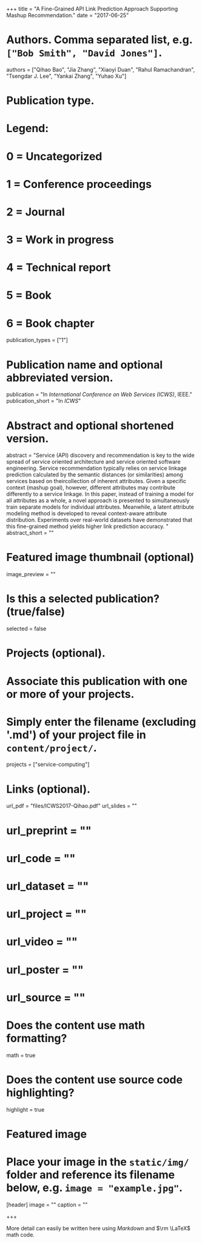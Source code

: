 +++
title = "A Fine-Grained API Link Prediction Approach Supporting Mashup Recommendation."
date = "2017-06-25"

# Authors. Comma separated list, e.g. `["Bob Smith", "David Jones"]`.
authors = ["Qihao Bao", "Jia Zhang", "Xiaoyi Duan", "Rahul Ramachandran", "Tsengdar J. Lee", "Yankai Zhang", "Yuhao Xu"]

# Publication type.
# Legend:
# 0 = Uncategorized
# 1 = Conference proceedings
# 2 = Journal
# 3 = Work in progress
# 4 = Technical report
# 5 = Book
# 6 = Book chapter
publication_types = ["1"]

# Publication name and optional abbreviated version.
publication = "In *International Conference on Web Services (ICWS)*, IEEE."
publication_short = "In *ICWS*"

# Abstract and optional shortened version.
abstract = "Service (API) discovery and recommendation is key to the wide spread of service oriented architecture and service oriented software engineering. Service recommendation typically relies on service linkage prediction calculated by the semantic distances (or similarities) among services based on theircollection of inherent attributes. Given a specific context (mashup goal), however, different attributes may contribute differently to a service linkage. In this paper, instead of training a model for all attributes as a whole, a novel approach is presented to simultaneously train separate models for individual attributes. Meanwhile, a latent attribute modeling method is developed to reveal context-aware attribute distribution. Experiments over real-world datasets have demonstrated that this fine-grained method yields higher link prediction accuracy. "
abstract_short = ""

# Featured image thumbnail (optional)
image_preview = ""

# Is this a selected publication? (true/false)
selected = false

# Projects (optional).
#   Associate this publication with one or more of your projects.
#   Simply enter the filename (excluding '.md') of your project file in `content/project/`.
projects = ["service-computing"]

# Links (optional).
url_pdf = "files/ICWS2017-Qihao.pdf"
url_slides = ""
# url_preprint = ""
# url_code = ""
# url_dataset = ""
# url_project = ""
# url_video = ""
# url_poster = ""
# url_source = ""

# Does the content use math formatting?
math = true

# Does the content use source code highlighting?
highlight = true

# Featured image
# Place your image in the `static/img/` folder and reference its filename below, e.g. `image = "example.jpg"`.
[header]
image = ""
caption = ""

+++

More detail can easily be written here using *Markdown* and $\rm \LaTeX$ math code.
